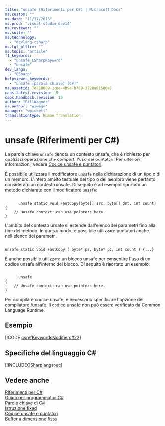 ```yaml
---
title: "unsafe (Riferimenti per C#) | Microsoft Docs"
ms.custom: ""
ms.date: "11/17/2016"
ms.prod: "visual-studio-dev14"
ms.reviewer: ""
ms.suite: ""
ms.technology: 
  - "devlang-csharp"
ms.tgt_pltfrm: ""
ms.topic: "article"
f1_keywords: 
  - "unsafe_CSharpKeyword"
  - "unsafe"
dev_langs: 
  - "CSharp"
helpviewer_keywords: 
  - "unsafe (parola chiave) [C#]"
ms.assetid: 7e818009-1c6e-4b9e-b769-3728a01586a0
caps.latest.revision: 19
caps.handback.revision: 19
author: "BillWagner"
ms.author: "wiwagn"
manager: "wpickett"
translationtype: Human Translation
---
```

# unsafe (Riferimenti per C#)
La parola chiave `unsafe` denota un contesto unsafe, che è richiesto per qualsiasi operazione che comporti l'uso dei puntatori.  Per ulteriori informazioni, vedere [Codice unsafe e puntatori](../../../csharp/programming-guide/unsafe-code-pointers/index.md).  
  
 È possibile utilizzare il modificatore `unsafe` nella dichiarazione di un tipo o di un membro.  L'intero ambito testuale del tipo o del membro viene pertanto considerato un contesto unsafe.  Di seguito è ad esempio riportato un metodo dichiarato con il modificatore `unsafe`:  
  
```  
  
      unsafe static void FastCopy(byte[] src, byte[] dst, int count)  
{  
    // Unsafe context: can use pointers here.  
}  
```  
  
 L'ambito del contesto unsafe si estende dall'elenco dei parametri fino alla fine del metodo. In questo modo, è possibile utilizzare puntatori anche nell'elenco dei parametri.  
  
```  
  
unsafe static void FastCopy ( byte* ps, byte* pd, int count ) {...}  
```  
  
 È anche possibile utilizzare un blocco unsafe per consentire l'uso di un codice unsafe all'interno del blocco.  Di seguito è riportato un esempio:  
  
```  
  
      unsafe  
{  
    // Unsafe context: can use pointers here.  
}  
```  
  
 Per compilare codice unsafe, è necessario specificare l'opzione del compilatore [\/unsafe](../../../csharp/language-reference/compiler-options/unsafe-compiler-option.md).  Il codice unsafe non può essere verificato da Common Language Runtime.  
  
## Esempio  
 [!CODE [csrefKeywordsModifiers#22](../CodeSnippet/VS_Snippets_VBCSharp/csrefKeywordsModifiers#22)]  
  
## Specifiche del linguaggio C\#  
 [!INCLUDE[CSharplangspec](../../../csharp/language-reference/keywords/includes/csharplangspec_md.md)]  
  
## Vedere anche  
 [Riferimenti per C\#](../../../csharp/language-reference/index.md)   
 [Guida per programmatori C\#](../../../csharp/programming-guide/index.md)   
 [Parole chiave di C\#](../../../csharp/language-reference/keywords/index.md)   
 [Istruzione fixed](../../../csharp/language-reference/keywords/fixed-statement.md)   
 [Codice unsafe e puntatori](../../../csharp/programming-guide/unsafe-code-pointers/index.md)   
 [Buffer a dimensione fissa](../../../csharp/programming-guide/unsafe-code-pointers/fixed-size-buffers.md)